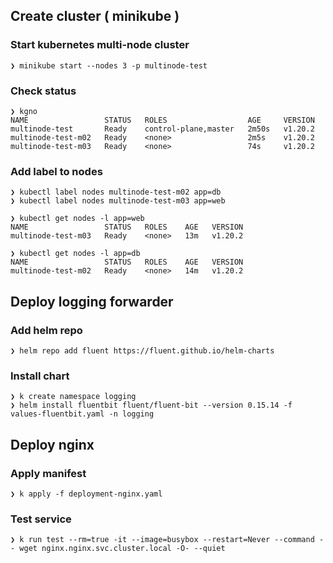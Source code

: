
## Create cluster ( minikube )
### Start kubernetes multi-node cluster
```
❯ minikube start --nodes 3 -p multinode-test
```
### Check status
```
❯ kgno
NAME                 STATUS   ROLES                  AGE     VERSION
multinode-test       Ready    control-plane,master   2m50s   v1.20.2
multinode-test-m02   Ready    <none>                 2m5s    v1.20.2
multinode-test-m03   Ready    <none>                 74s     v1.20.2
```
### Add label to nodes
```
❯ kubectl label nodes multinode-test-m02 app=db
❯ kubectl label nodes multinode-test-m03 app=web
```
```
❯ kubectl get nodes -l app=web
NAME                 STATUS   ROLES    AGE   VERSION
multinode-test-m03   Ready    <none>   13m   v1.20.2

❯ kubectl get nodes -l app=db
NAME                 STATUS   ROLES    AGE   VERSION
multinode-test-m02   Ready    <none>   14m   v1.20.2
```

## Deploy logging forwarder
### Add helm repo
```
❯ helm repo add fluent https://fluent.github.io/helm-charts
```
### Install chart
```
❯ k create namespace logging
❯ helm install fluentbit fluent/fluent-bit --version 0.15.14 -f values-fluentbit.yaml -n logging
```

## Deploy nginx
### Apply manifest
```
❯ k apply -f deployment-nginx.yaml
```
### Test service
```
❯ k run test --rm=true -it --image=busybox --restart=Never --command -- wget nginx.nginx.svc.cluster.local -O- --quiet
```
